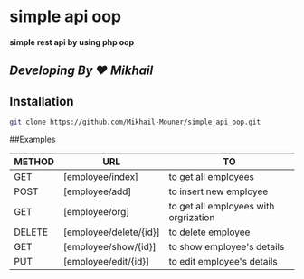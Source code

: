 # simple api oop
#### simple rest api by using php oop

## _Developing By ♥ Mikhail_



## Installation

```sh
git clone https://github.com/Mikhail-Mouner/simple_api_oop.git
```

##Examples

| METHOD | URL | TO |
| ------ | ------ | ------ |
| GET  | [employee/index] | to get all employees |
| POST  | [employee/add] | to insert new employee |
| GET  | [employee/org] | to get all employees with orgrization |
| DELETE  | [employee/delete/{id}] | to delete employee |
| GET  | [employee/show/{id}] | to show employee's details |
| PUT  | [employee/edit/{id}] | to edit employee's details |
